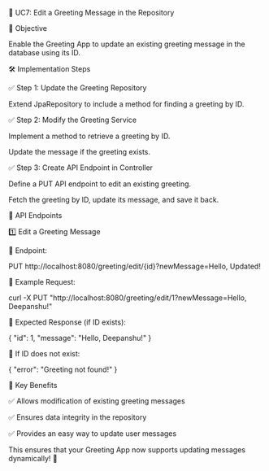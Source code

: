 📝 UC7: Edit a Greeting Message in the Repository

🎯 Objective

Enable the Greeting App to update an existing greeting message in the database using its ID.


🛠 Implementation Steps

✅ Step 1: Update the Greeting Repository

Extend JpaRepository to include a method for finding a greeting by ID.

✅ Step 2: Modify the Greeting Service

Implement a method to retrieve a greeting by ID.

Update the message if the greeting exists.

✅ Step 3: Create API Endpoint in Controller

Define a PUT API endpoint to edit an existing greeting.

Fetch the greeting by ID, update its message, and save it back.

🔗 API Endpoints

1️⃣ Edit a Greeting Message

🔹 Endpoint:

PUT http://localhost:8080/greeting/edit/{id}?newMessage=Hello, Updated!

🔹 Example Request:

curl -X PUT "http://localhost:8080/greeting/edit/1?newMessage=Hello, Deepanshu!"

🔹 Expected Response (if ID exists):

{
"id": 1,
"message": "Hello, Deepanshu!"
}

🔹 If ID does not exist:

{
"error": "Greeting not found!"
}

🎯 Key Benefits

✅ Allows modification of existing greeting messages

✅ Ensures data integrity in the repository

✅ Provides an easy way to update user messages

This ensures that your Greeting App now supports updating messages dynamically! 🚀